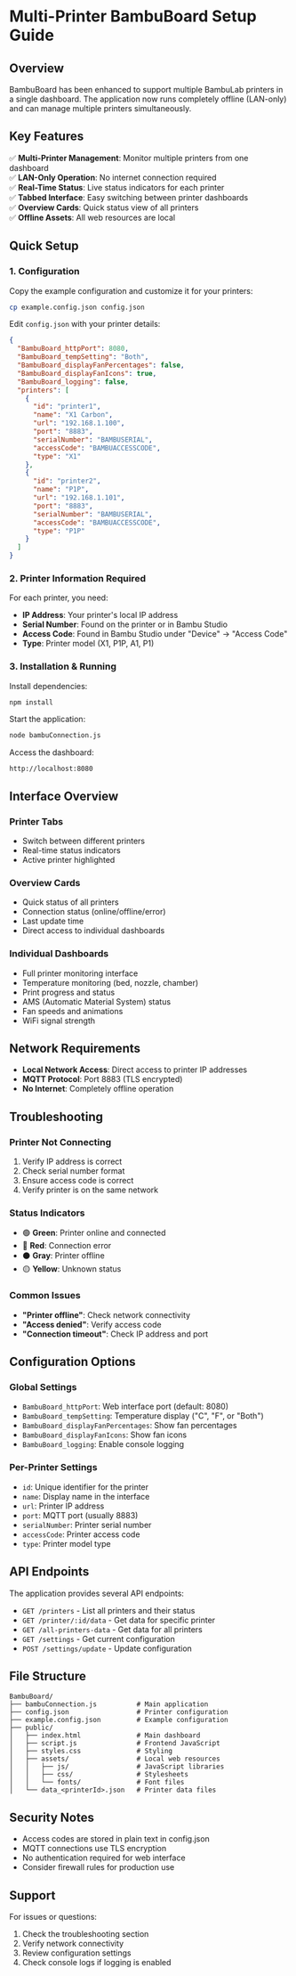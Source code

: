 # Multi-Printer BambuBoard Setup Guide

## Overview

BambuBoard has been enhanced to support multiple BambuLab printers in a single dashboard. The application now runs completely offline (LAN-only) and can manage multiple printers simultaneously.

## Key Features

✅ **Multi-Printer Management**: Monitor multiple printers from one dashboard  
✅ **LAN-Only Operation**: No internet connection required  
✅ **Real-Time Status**: Live status indicators for each printer  
✅ **Tabbed Interface**: Easy switching between printer dashboards  
✅ **Overview Cards**: Quick status view of all printers  
✅ **Offline Assets**: All web resources are local  

## Quick Setup

### 1. Configuration

Copy the example configuration and customize it for your printers:

```bash
cp example.config.json config.json
```

Edit `config.json` with your printer details:

```json
{
  "BambuBoard_httpPort": 8080,
  "BambuBoard_tempSetting": "Both",
  "BambuBoard_displayFanPercentages": false,
  "BambuBoard_displayFanIcons": true,
  "BambuBoard_logging": false,
  "printers": [
    {
      "id": "printer1",
      "name": "X1 Carbon",
      "url": "192.168.1.100",
      "port": "8883",
      "serialNumber": "BAMBUSERIAL",
      "accessCode": "BAMBUACCESSCODE",
      "type": "X1"
    },
    {
      "id": "printer2", 
      "name": "P1P",
      "url": "192.168.1.101",
      "port": "8883",
      "serialNumber": "BAMBUSERIAL",
      "accessCode": "BAMBUACCESSCODE",
      "type": "P1P"
    }
  ]
}
```

### 2. Printer Information Required

For each printer, you need:
- **IP Address**: Your printer's local IP address
- **Serial Number**: Found on the printer or in Bambu Studio
- **Access Code**: Found in Bambu Studio under "Device" → "Access Code"
- **Type**: Printer model (X1, P1P, A1, P1)

### 3. Installation & Running

Install dependencies:
```bash
npm install
```

Start the application:
```bash
node bambuConnection.js
```

Access the dashboard:
```
http://localhost:8080
```

## Interface Overview

### Printer Tabs
- Switch between different printers
- Real-time status indicators
- Active printer highlighted

### Overview Cards
- Quick status of all printers
- Connection status (online/offline/error)
- Last update time
- Direct access to individual dashboards

### Individual Dashboards
- Full printer monitoring interface
- Temperature monitoring (bed, nozzle, chamber)
- Print progress and status
- AMS (Automatic Material System) status
- Fan speeds and animations
- WiFi signal strength

## Network Requirements

- **Local Network Access**: Direct access to printer IP addresses
- **MQTT Protocol**: Port 8883 (TLS encrypted)
- **No Internet**: Completely offline operation

## Troubleshooting

### Printer Not Connecting
1. Verify IP address is correct
2. Check serial number format
3. Ensure access code is correct
4. Verify printer is on the same network

### Status Indicators
- 🟢 **Green**: Printer online and connected
- 🔴 **Red**: Connection error
- ⚫ **Gray**: Printer offline
- 🟡 **Yellow**: Unknown status

### Common Issues
- **"Printer offline"**: Check network connectivity
- **"Access denied"**: Verify access code
- **"Connection timeout"**: Check IP address and port

## Configuration Options

### Global Settings
- `BambuBoard_httpPort`: Web interface port (default: 8080)
- `BambuBoard_tempSetting`: Temperature display ("C", "F", or "Both")
- `BambuBoard_displayFanPercentages`: Show fan percentages
- `BambuBoard_displayFanIcons`: Show fan icons
- `BambuBoard_logging`: Enable console logging

### Per-Printer Settings
- `id`: Unique identifier for the printer
- `name`: Display name in the interface
- `url`: Printer IP address
- `port`: MQTT port (usually 8883)
- `serialNumber`: Printer serial number
- `accessCode`: Printer access code
- `type`: Printer model type

## API Endpoints

The application provides several API endpoints:

- `GET /printers` - List all printers and their status
- `GET /printer/:id/data` - Get data for specific printer
- `GET /all-printers-data` - Get data for all printers
- `GET /settings` - Get current configuration
- `POST /settings/update` - Update configuration

## File Structure

```
BambuBoard/
├── bambuConnection.js          # Main application
├── config.json                 # Printer configuration
├── example.config.json         # Example configuration
├── public/
│   ├── index.html              # Main dashboard
│   ├── script.js               # Frontend JavaScript
│   ├── styles.css              # Styling
│   ├── assets/                 # Local web resources
│   │   ├── js/                 # JavaScript libraries
│   │   ├── css/                # Stylesheets
│   │   └── fonts/              # Font files
│   └── data_<printerId>.json   # Printer data files
```

## Security Notes

- Access codes are stored in plain text in config.json
- MQTT connections use TLS encryption
- No authentication required for web interface
- Consider firewall rules for production use

## Support

For issues or questions:
1. Check the troubleshooting section
2. Verify network connectivity
3. Review configuration settings
4. Check console logs if logging is enabled 
